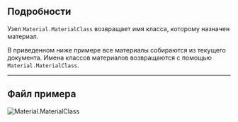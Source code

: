 ## Подробности
Узел `Material.MaterialClass` возвращает имя класса, которому назначен материал.

В приведенном ниже примере все материалы собираются из текущего документа. Имена классов материалов возвращаются с помощью `Material.MaterialClass`.
___
## Файл примера

![Material.MaterialClass](./Revit.Elements.Material.MaterialClass_img.jpg)
